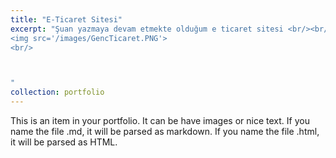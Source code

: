 ```yaml
---
title: "E-Ticaret Sitesi"
excerpt: "Şuan yazmaya devam etmekte olduğum e ticaret sitesi <br/><br/> <img src='/images/GencTicaret3.PNG'><br/> <img src='/images/GencTicaret2.PNG'><br/>
<img src='/images/GencTicaret.PNG'>
<br/>



"
collection: portfolio
---
```


This is an item in your portfolio. It can be have images or nice text. If you name the file .md, it will be parsed as markdown. If you name the file .html, it will be parsed as HTML. 
